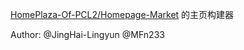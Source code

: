 [HomePlaza-Of-PCL2/Homepage-Market](https://github.com/HomePlaza-Of-PCL2/Homepage-Market) 的主页构建器

Author: @JingHai-Lingyun @MFn233